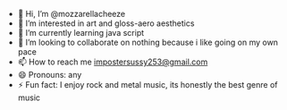 - 👋 Hi, I’m @mozzarellacheeze
- 👀 I’m interested in art and gloss-aero aesthetics
- 🌱 I’m currently learning java script
- 💞️ I’m looking to collaborate on nothing because i like going on my own pace
- 📫 How to reach me impostersussy253@gmail.com
- 😄 Pronouns: any
- ⚡ Fun fact: I enjoy rock and metal music, its honestly the best genre of music

<!---
mozzarellacheeze/mozzarellacheeze is a ✨ special ✨ repository because its `README.md` (this file) appears on your GitHub profile.
You can click the Preview link to take a look at your changes.
--->
